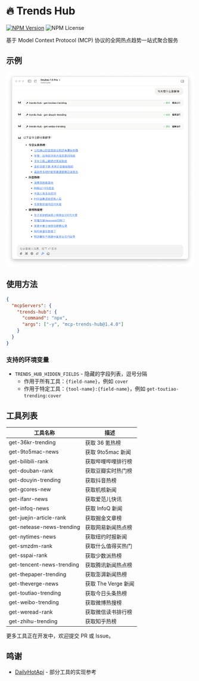 # 🔥 Trends Hub

[![NPM Version](https://img.shields.io/npm/v/mcp-trends-hub)](https://www.npmjs.com/package/mcp-trends-hub)
![NPM License](https://img.shields.io/npm/l/mcp-trends-hub)

基于 Model Context Protocol (MCP) 协议的全网热点趋势一站式聚合服务

## 示例

<picture>
  <source media="(prefers-color-scheme: dark)" srcset="./assets/cace-drak.png">
  <img src="./assets/case-light.png" alt="Trends Hub 示例">
</picture>

## 使用方法

<!-- usage-start -->

```json
{
  "mcpServers": {
    "trends-hub": {
      "command": "npx",
      "args": ["-y", "mcp-trends-hub@1.4.0"]
    }
  }
}
```

<!-- usage-end -->

### 支持的环境变量

- `TRENDS_HUB_HIDDEN_FIELDS` - 隐藏的字段列表，逗号分隔
  - 作用于所有工具：`{field-name}`，例如 `cover`
  - 作用于特定工具：`{tool-name}:{field-name}`，例如 `get-toutiao-trending:cover`

## 工具列表

<!-- tools-start -->

| 工具名称                  | 描述                |
| ------------------------- | ------------------- |
| get-36kr-trending         | 获取 36 氪热榜      |
| get-9to5mac-news          | 获取 9to5mac 新闻   |
| get-bilibili-rank         | 获取哔哩哔哩排行榜  |
| get-douban-rank           | 获取豆瓣实时热门榜  |
| get-douyin-trending       | 获取抖音热榜        |
| get-gcores-new            | 获取机核新闻        |
| get-ifanr-news            | 获取爱范儿快讯      |
| get-infoq-news            | 获取 InfoQ 新闻     |
| get-juejin-article-rank   | 获取掘金文章榜      |
| get-netease-news-trending | 获取网易新闻热点榜  |
| get-nytimes-news          | 获取纽约时报新闻    |
| get-smzdm-rank            | 获取什么值得买热门  |
| get-sspai-rank            | 获取少数派热榜      |
| get-tencent-news-trending | 获取腾讯新闻热点榜  |
| get-thepaper-trending     | 获取澎湃新闻热榜    |
| get-theverge-news         | 获取 The Verge 新闻 |
| get-toutiao-trending      | 获取今日头条热榜    |
| get-weibo-trending        | 获取微博热搜榜      |
| get-weread-rank           | 获取微信读书排行榜  |
| get-zhihu-trending        | 获取知乎热榜        |

<!-- tools-end -->

更多工具正在开发中，欢迎提交 PR 或 Issue。

## 鸣谢

- [DailyHotApi](https://github.com/imsyy/DailyHotApi) - 部分工具的实现参考
